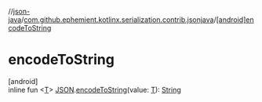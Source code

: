 //[json-java](../../index.md)/[com.github.ephemient.kotlinx.serialization.contrib.jsonjava](index.md)/[[android]encodeToString]([android]encode-to-string.md)

# encodeToString

[android]\
inline fun &lt;[T]([android]encode-to-string.md)&gt; [JSON]([android]-j-s-o-n/index.md).[encodeToString]([android]encode-to-string.md)(value: [T]([android]encode-to-string.md)): [String](https://kotlinlang.org/api/latest/jvm/stdlib/kotlin/-string/index.html)
